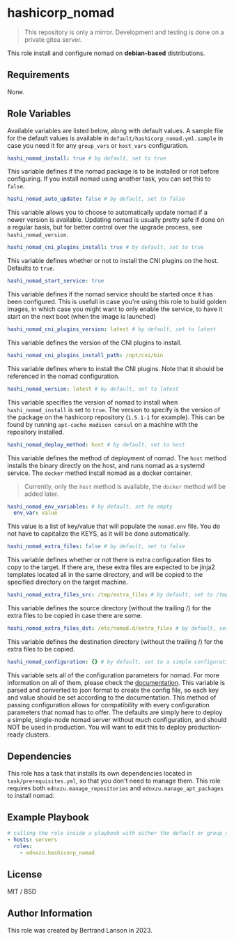 hashicorp_nomad
=========
> This repository is only a mirror. Development and testing is done on a private gitea server.

This role install and configure nomad on **debian-based** distributions.

Requirements
------------

None.

Role Variables
--------------
Available variables are listed below, along with default values. A sample file for the default values is available in `default/hashicorp_nomad.yml.sample` in case you need it for any `group_vars` or `host_vars` configuration.

```yaml
hashi_nomad_install: true # by default, set to true
```
This variable defines if the nomad package is to be installed or not before configuring. If you install nomad using another task, you can set this to `false`.

```yaml
hashi_nomad_auto_update: false # by default, set to false
```
This variable allows you to choose to automatically update nomad if a newer version is available. Updating nomad is usually pretty safe if done on a regular basis, but for better control over the upgrade process, see `hashi_nomad_version`.

```yaml
hashi_nomad_cni_plugins_install: true # by default, set to true
```
This variable defines whether or not to install the CNI plugins on the host. Defaults to `true`.

```yaml
hashi_nomad_start_service: true
```
This variable defines if the nomad service should be started once it has been configured. This is usefull in case you're using this role to build golden images, in which case you might want to only enable the service, to have it start on the next boot (when the image is launched)

```yaml
hashi_nomad_cni_plugins_version: latest # by default, set to latest
```
This variable defines the version of the CNI plugins to install.

```yaml
hashi_nomad_cni_plugins_install_path: /opt/cni/bin
```
This variable defines where to install the CNI plugins. Note that it should be referenced in the nomad configuration.

```yaml
hashi_nomad_version: latest # by default, set to latest
```
This variable specifies the version of nomad to install when `hashi_nomad_install` is set to `true`. The version to specify is the version of the package on the hashicorp repository (`1.5.1-1` for example). This can be found by running `apt-cache madison consul` on a machine with the repository installed.

```yaml
hashi_nomad_deploy_method: host # by default, set to host
```
This variable defines the method of deployment of nomad. The `host` method installs the binary directly on the host, and runs nomad as a systemd service. The `docker` method install nomad as a docker container.
> Currently, only the `host` method is available, the `docker` method will be added later.

```yaml
hashi_nomad_env_variables: # by default, set to empty
  env_var: value
```
This value is a list of key/value that will populate the `nomad.env` file. You do not have to capitalize the KEYS, as it will be done automatically.

```yaml
hashi_nomad_extra_files: false # by default, set to false
```
This variable defines whether or not there is extra configuration files to copy to the target. If there are, these extra files are expected to be jinja2 templates located all in the same directory, and will be copied to the specified directory on the target machine.

```yaml
hashi_nomad_extra_files_src: /tmp/extra_files # by default, set to /tmp/extra_files
```
This variable defines the source directory (without the trailing /) for the extra files to be copied in case there are some.

```yaml
hashi_nomad_extra_files_dst: /etc/nomad.d/extra_files # by default, set to /etc/nomad.d/extra_files
```
This variable defines the destination directory (without the trailing /) for the extra files to be copied.

```yaml
hashi_nomad_configuration: {} # by default, set to a simple configuration
```
This variable sets all of the configuration parameters for nomad. For more information on all of them, please check the [documentation](https://developer.hashicorp.com/nomad/docs/configuration). This variable is parsed and converted to json format to create the config file, so each key and value should be set according to the documentation. This method of passing configuration allows for compatibility with every configuration parameters that nomad has to offer. The defaults are simply here to deploy a simple, single-node nomad server without much configuration, and should NOT be used in production. You will want to edit this to deploy production-ready clusters.

Dependencies
------------

This role has a task that installs its own dependencies located in `task/prerequisites.yml`, so that you don't need to manage them. This role requires both `ednxzu.manage_repositories` and `ednxzu.manage_apt_packages` to install nomad.

Example Playbook
----------------

```yaml
# calling the role inside a playbook with either the default or group_vars/host_vars
- hosts: servers
  roles:
    - ednxzu.hashicorp_nomad
```

License
-------

MIT / BSD

Author Information
------------------

This role was created by Bertrand Lanson in 2023.
